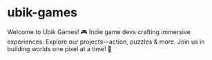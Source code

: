 # ubik-games
Welcome to Ubik Games! 🎮 Indie game devs crafting immersive experiences. Explore our projects—action, puzzles &amp; more. Join us in building worlds one pixel at a time! 🚀
